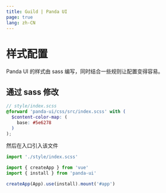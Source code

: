 ```yaml
---
title: Guild | Panda UI
page: true
lang: zh-CN
---
```


# 样式配置

Panda UI 的样式由 sass 编写，同时结合一些规则让配置变得容易。

## 通过 sass 修改

```scss
// style/index.scss
@forward 'panda-ui/css/src/index.scss' with (
  $content-color-map: (
    base: #5e6278
  )
);
```

然后在入口引入该文件

```ts
import './style/index.scss'

import { createApp } from 'vue'
import { install } from 'panda-ui'

createApp(App).use(install).mount('#app')

```
